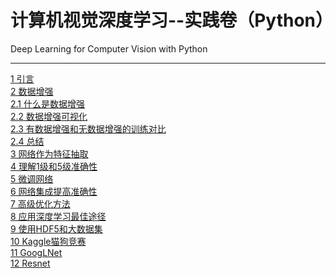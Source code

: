# 计算机视觉深度学习--实践卷（Python）
Deep Learning for Computer Vision with Python
***

[1 引言](./DeepLearningForComputerVison/PractitionerBundle/1%20%E5%BC%95%E8%A8%80.md)<br/>
[2 数据增强](./DeepLearningForComputerVison/PractitionerBundle/2%20%E6%95%B0%E6%8D%AE%E5%A2%9E%E5%BC%BA.md)<br/>
[2.1 什么是数据增强](./DeepLearningForComputerVison/PractitionerBundle/2.1%20%E4%BB%80%E4%B9%88%E6%98%AF%E6%95%B0%E6%8D%AE%E5%A2%9E%E5%BC%BA.md)<br/>
[2.2 数据增强可视化](./DeepLearningForComputerVison/PractitionerBundle/2.2%20%E6%95%B0%E6%8D%AE%E5%A2%9E%E5%BC%BA%E5%8F%AF%E8%A7%86%E5%8C%96.md)<br/>
[2.3 有数据增强和无数据增强的训练对比](./DeepLearningForComputerVison/PractitionerBundle/2.3%20%E6%9C%89%E6%95%B0%E6%8D%AE%E5%A2%9E%E5%BC%BA%E5%92%8C%E6%97%A0%E6%95%B0%E6%8D%AE%E5%A2%9E%E5%BC%BA%E7%9A%84%E8%AE%AD%E7%BB%83%E5%AF%B9%E6%AF%94.md)<br/>
[2.4 总结](./DeepLearningForComputerVison/PractitionerBundle/2.4%20%E6%80%BB%E7%BB%93.md)<br/>
[3 网络作为特征抽取]()<br/>
[4 理解1级和5级准确性]()<br/>
[5 微调网络]()<br/>
[6 网络集成提高准确性]()<br/>
[7 高级优化方法]()<br/>
[8 应用深度学习最佳途径]()<br/>
[9 使用HDF5和大数据集]()<br/>
[10 Kaggle猫狗竞赛]()<br/>
[11 GoogLNet]()<br/>
[12 Resnet]()<br/>
